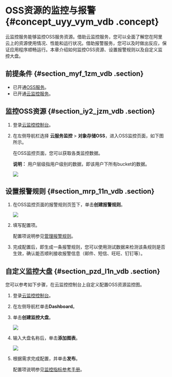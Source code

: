 # OSS资源的监控与报警 {#concept_uyy_vym_vdb .concept}

云监控服务能够监控OSS服务资源。借助云监控服务，您可以全面了解您在阿里云上的资源使用情况、性能和运行状况。借助报警服务，您可以及时做出反应，保证应用程序顺畅运行。本章介绍如何监控OSS资源、设置报警规则以及自定义监控大盘。

## 前提条件 {#section_myf_1zm_vdb .section}

-   已开通[OSS服务](https://www.alibabacloud.com/product/oss)。
-   已开通[云监控服务](https://www.alibabacloud.com/product/cloud-monitor)。

## 监控OSS资源 {#section_iy2_jzm_vdb .section}

1.  登录[云监控控制台](https://cloudmonitor.console.aliyun.com/#/home/ecs)。
2.  在左侧导航栏选择 **云服务监控** \> **对象存储OSS**，进入OSS监控页面，如下图所示。

    在OSS监控页面，您可以获取各类监控数据。

    **说明：** 用户层级指用户级别的数据，即该用户下所有bucket的数据。

    ![](http://static-aliyun-doc.oss-cn-hangzhou.aliyuncs.com/assets/img/4439/2299_zh-CN.png)


## 设置报警规则 {#section_mrp_11n_vdb .section}

1.  在OSS监控页面的报警规则页签下，单击****创建报警规则****。

    ![](http://static-aliyun-doc.oss-cn-hangzhou.aliyuncs.com/assets/img/4439/2300_zh-CN.png)

2.  填写配置项。

    配置项说明参见[管理报警规则](https://www.alibabacloud.com/help/doc-detail/28610.htm)。

3.  完成配置后，即生成一条报警规则，您可以使用测试数据来检测该条规则是否生效，确认能否顺利接收报警信息（邮件、短信、旺旺、钉钉等）。

## 自定义监控大盘 {#section_pzd_l1n_vdb .section}

您可以参考如下步骤，在云监控控制台上自定义配置OSS资源监控图。

1.  登录[云监控控制台](https://cloudmonitor.console.aliyun.com/#/home/ecs)。
2.  在左侧导航栏单击**Dashboard**。
3.  单击**创建监控大盘**。

    ![](http://static-aliyun-doc.oss-cn-hangzhou.aliyuncs.com/assets/img/4439/2302_zh-CN.png)

4.  输入大盘名称后，单击**添加图表**。

    ![](http://static-aliyun-doc.oss-cn-hangzhou.aliyuncs.com/assets/img/4439/2303_zh-CN.png)

5.  根据需求完成配置，并单击**发布**。

    配置项说明参见[监控指标参考手册](../intl.zh-CN/开发指南/监控服务/监控指标参考手册.md#)。


